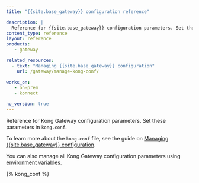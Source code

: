 ```yaml
---
title: "{{site.base_gateway}} configuration reference"

description: |
  Reference for {{site.base_gateway}} configuration parameters. Set these parameters in kong.conf.
content_type: reference
layout: reference
products:
   - gateway

related_resources:
  - text: "Managing {{site.base_gateway}} configuration"
    url: /gateway/manage-kong-conf/
   
works_on:
   - on-prem
   - konnect

no_version: true
---
```


Reference for Kong Gateway configuration parameters. Set these parameters in `kong.conf`.

To learn more about the `kong.conf` file, see the guide on [Managing {{site.base_gateway}} configuration](/gateway/manage-kong-conf/).

You can also manage all Kong Gateway configuration parameters using [environment variables](/gateway/manage-kong-conf/#environment-variables).

{% kong_conf %}
